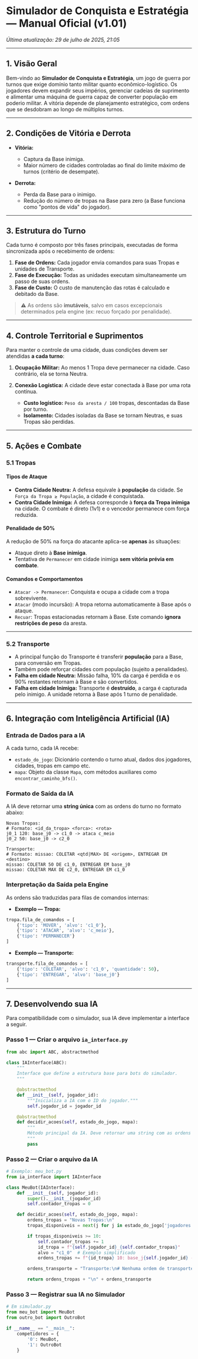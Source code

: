 # Simulador de Conquista e Estratégia — Manual Oficial (v1.01)

*Última atualização: 29 de julho de 2025, 21:05*

---

## 1. Visão Geral

Bem-vindo ao **Simulador de Conquista e Estratégia**, um jogo de guerra por turnos que exige domínio tanto militar quanto econômico-logístico. Os jogadores devem expandir seus impérios, gerenciar cadeias de suprimento e alimentar uma máquina de guerra capaz de converter população em poderio militar. A vitória depende de planejamento estratégico, com ordens que se desdobram ao longo de múltiplos turnos.

---

## 2. Condições de Vitória e Derrota

* **Vitória:**

  * Captura da Base inimiga.
  * Maior número de cidades controladas ao final do limite máximo de turnos (critério de desempate).

* **Derrota:**

  * Perda da Base para o inimigo.
  * Redução do número de tropas na Base para zero (a Base funciona como "pontos de vida" do jogador).

---

## 3. Estrutura do Turno

Cada turno é composto por três fases principais, executadas de forma sincronizada após o recebimento de ordens:

1. **Fase de Ordens:** Cada jogador envia comandos para suas Tropas e unidades de Transporte.
2. **Fase de Execução:** Todas as unidades executam simultaneamente um passo de suas ordens.
3. **Fase de Custo:** O custo de manutenção das rotas é calculado e debitado da Base.

> ⚠️ As ordens são **imutáveis**, salvo em casos excepcionais determinados pela engine (ex: recuo forçado por penalidade).

---

## 4. Controle Territorial e Suprimentos

Para manter o controle de uma cidade, duas condições devem ser atendidas **a cada turno**:

1. **Ocupação Militar:** Ao menos 1 Tropa deve permanecer na cidade. Caso contrário, ela se torna Neutra.
2. **Conexão Logística:** A cidade deve estar conectada à Base por uma rota contínua.

   * **Custo logístico:** `Peso da aresta / 100` tropas, descontadas da Base por turno.
   * **Isolamento:** Cidades isoladas da Base se tornam Neutras, e suas Tropas são perdidas.

---

## 5. Ações e Combate

### 5.1 Tropas

#### Tipos de Ataque

* **Contra Cidade Neutra:** A defesa equivale à **população** da cidade. Se `Força da Tropa ≥ População`, a cidade é conquistada.
* **Contra Cidade Inimiga:** A defesa corresponde à **força da Tropa inimiga** na cidade. O combate é direto (1v1) e o vencedor permanece com força reduzida.

#### Penalidade de 50%

A redução de 50% na força do atacante aplica-se **apenas** às situações:

* Ataque direto à **Base inimiga**.
* Tentativa de `Permanecer` em cidade inimiga **sem vitória prévia em combate**.

#### Comandos e Comportamentos

* `Atacar -> Permanecer`: Conquista e ocupa a cidade com a tropa sobrevivente.
* `Atacar` (modo incursão): A tropa retorna automaticamente à Base após o ataque.
* `Recuar`: Tropas estacionadas retornam à Base. Este comando **ignora restrições de peso** da aresta.

---

### 5.2 Transporte

* A principal função do Transporte é transferir **população** para a Base, para conversão em Tropas.
* Também pode reforçar cidades com população (sujeito a penalidades).
* **Falha em cidade Neutra:** Missão falha, 10% da carga é perdida e os 90% restantes retornam à Base e são convertidos.
* **Falha em cidade Inimiga:** Transporte é **destruído**, a carga é capturada pelo inimigo. A unidade retorna à Base após 1 turno de penalidade.

---

## 6. Integração com Inteligência Artificial (IA)

### Entrada de Dados para a IA

A cada turno, cada IA recebe:

* `estado_do_jogo`: Dicionário contendo o turno atual, dados dos jogadores, cidades, tropas em campo etc.
* `mapa`: Objeto da classe `Mapa`, com métodos auxiliares como `encontrar_caminho_bfs()`.

### Formato de Saída da IA

A IA deve retornar uma **string única** com as ordens do turno no formato abaixo:

```text
Novas Tropas:
# Formato: <id_da_tropa> <forca>: <rota>
j0_1 120: base_j0 -> c1_0 -> ataca c_meio
j0_2 50: base_j0 -> c2_0

Transporte:
# Formato: missao: COLETAR <qtd|MAX> DE <origem>, ENTREGAR EM <destino>
missao: COLETAR 50 DE c1_0, ENTREGAR EM base_j0
missao: COLETAR MAX DE c2_0, ENTREGAR EM c1_0
```

### Interpretação da Saída pela Engine

As ordens são traduzidas para filas de comandos internas:

* **Exemplo — Tropa:**

```python
tropa.fila_de_comandos = [
    {'tipo': 'MOVER', 'alvo': 'c1_0'},
    {'tipo': 'ATACAR', 'alvo': 'c_meio'},
    {'tipo': 'PERMANECER'}
]
```

* **Exemplo — Transporte:**

```python
transporte.fila_de_comandos = [
    {'tipo': 'COLETAR', 'alvo': 'c1_0', 'quantidade': 50},
    {'tipo': 'ENTREGAR', 'alvo': 'base_j0'}
]
```

---

## 7. Desenvolvendo sua IA

Para compatibilidade com o simulador, sua IA deve implementar a interface a seguir.

### Passo 1 — Criar o arquivo `ia_interface.py`

```python
from abc import ABC, abstractmethod

class IAInterface(ABC):
    """
    Interface que define a estrutura base para bots do simulador.
    """

    @abstractmethod
    def __init__(self, jogador_id):
        """Inicializa a IA com o ID do jogador."""
        self.jogador_id = jogador_id

    @abstractmethod
    def decidir_acoes(self, estado_do_jogo, mapa):
        """
        Método principal da IA. Deve retornar uma string com as ordens do turno.
        """
        pass
```

### Passo 2 — Criar o arquivo da IA

```python
# Exemplo: meu_bot.py
from ia_interface import IAInterface

class MeuBot(IAInterface):
    def __init__(self, jogador_id):
        super().__init__(jogador_id)
        self.contador_tropas = 0

    def decidir_acoes(self, estado_do_jogo, mapa):
        ordens_tropas = "Novas Tropas:\n"
        tropas_disponiveis = next(j for j in estado_do_jogo['jogadores'] if ['id'] == self.jogador_id)['tropas_na_base']

        if tropas_disponiveis >= 10:
            self.contador_tropas += 1
            id_tropa = f"{self.jogador_id}_{self.contador_tropas}"
            alvo = "c1_0"  # Exemplo simplificado
            ordens_tropas += f"{id_tropa} 10: base_j{self.jogador_id} -> ataca {alvo}\n"

        ordens_transporte = "Transporte:\n# Nenhuma ordem de transporte por enquanto"

        return ordens_tropas + "\n" + ordens_transporte
```

### Passo 3 — Registrar sua IA no Simulador

```python
# Em simulador.py
from meu_bot import MeuBot
from outro_bot import OutroBot

if __name__ == "__main__":
    competidores = {
        '0': MeuBot,
        '1': OutroBot
    }
```